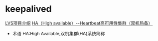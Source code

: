 # keepalived
[LVS项目介绍](http://www.linuxvirtualserver.org/zh/lvs1.html)
[HA（High available）--Heartbeat高可用性集群（双机热备）](https://www.cnblogs.com/wylhome/p/6014628.html)
* 术语
HA:High Available,双机集群(HA)系统简称




